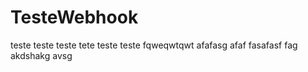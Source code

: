 # TesteWebhook

teste
teste
teste
tete
teste
teste
fqweqwtqwt
afafasg
afaf
fasafasf
fag akdshakg
avsg
